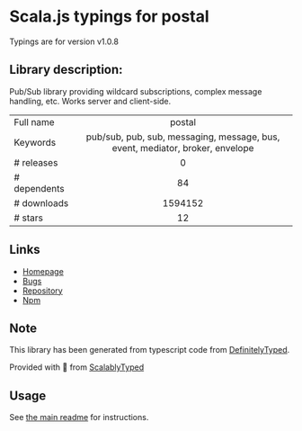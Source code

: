 
# Scala.js typings for postal

Typings are for version v1.0.8

## Library description:
Pub/Sub library providing wildcard subscriptions, complex message handling, etc.  Works server and client-side.

|                    |                 |
| ------------------ | :-------------: |
| Full name          | postal |
| Keywords           | pub/sub, pub, sub, messaging, message, bus, event, mediator, broker, envelope |
| # releases         | 0 |
| # dependents       | 84 |
| # downloads        | 1594152 |
| # stars            | 12 |

## Links
- [Homepage](http://github.com/postaljs/postal.js)
- [Bugs](http://github.com/postaljs/postal.js/issues)
- [Repository](https://github.com/postaljs/postal.js)
- [Npm](https://www.npmjs.com/package/postal)
    


## Note
This library has been generated from typescript code from [DefinitelyTyped](https://definitelytyped.org).

Provided with :purple_heart: from [ScalablyTyped](https://github.com/oyvindberg/ScalablyTyped)

## Usage
See [the main readme](../../readme.md) for instructions.


